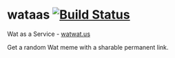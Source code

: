 # wataas [![Build Status](https://travis-ci.org/c1phr/wataas.svg?branch=master)](https://travis-ci.org/c1phr/wataas)
Wat as a Service - [watwat.us](http://watwat.us)

Get a random Wat meme with a sharable permanent link.